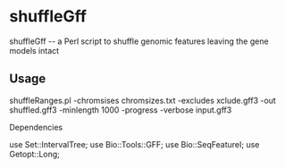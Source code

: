 shuffleGff
=============

shuffleGff -- a Perl script to shuffle genomic features leaving the gene models intact

Usage
------------------------------------------
   
   shuffleRanges.pl -chromsises chromsizes.txt -excludes xclude.gff3 -out shuffled.gff3  -minlength 1000 
   -progress -verbose input.gff3

Dependencies

   use Set::IntervalTree;
   use Bio::Tools::GFF;
   use Bio::SeqFeatureI;
   use Getopt::Long;
